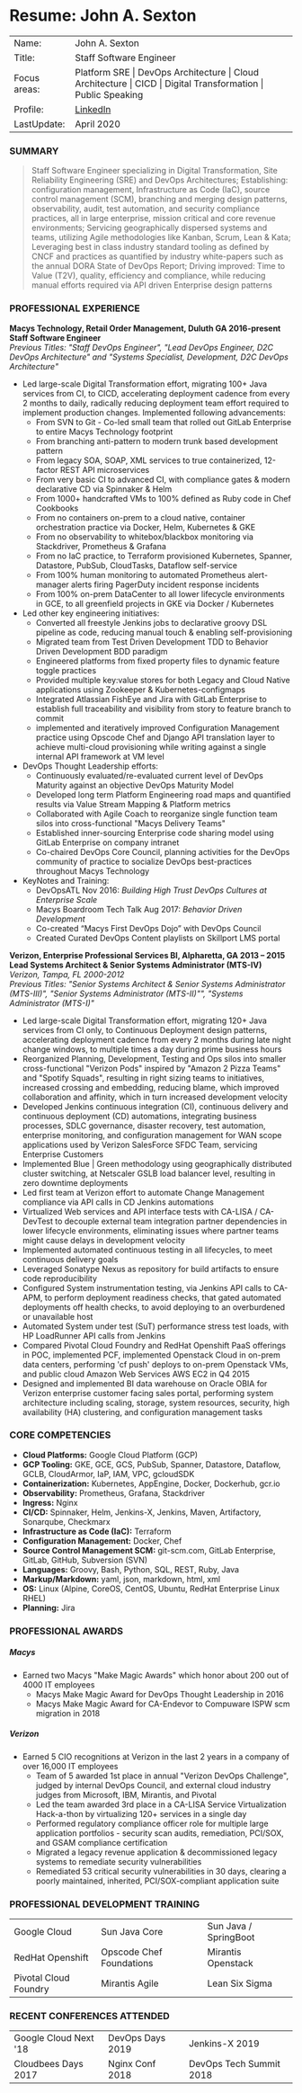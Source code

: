 # Resume: John A. Sexton
<table>

<tr>
<td>Name:</td>
<td>John A. Sexton</td>
</tr>

<tr>
<td>Title:</td>
<td>Staff Software Engineer</td>
</tr>

<tr>
<td>Focus areas:</td>
<td>Platform SRE | DevOps Architecture | Cloud Architecture | CICD | Digital Transformation | Public Speaking </td>
</tr>

<tr>
<td>Profile:</td>
<td><a href="https://www.linkedin.com/in/john-sexton-8b943a18/">LinkedIn</a></td>
</tr>

<tr>
<td>LastUpdate:</td>
<td>April 2020</td>
</tr>

</table>

### SUMMARY
> Staff Software Engineer specializing in Digital Transformation, Site Reliability Engineering (SRE) and DevOps Architectures; Establishing: configuration management, Infrastructure as Code (IaC), source control management (SCM), branching and merging design patterns, observability, audit, test automation, and security compliance practices, all in large enterprise, mission critical and core revenue environments; Servicing geographically dispersed systems and teams, utilizing Agile methodologies like Kanban, Scrum, Lean & Kata; Leveraging best in class industry standard tooling as defined by CNCF and practices as quantified by industry white-papers such as the annual DORA State of DevOps Report; Driving improved: Time to Value (T2V), quality, efficiency and compliance, while reducing manual efforts required via API driven Enterprise design patterns

### PROFESSIONAL EXPERIENCE <br>
**Macys Technology, Retail Order Management, Duluth GA 2016-present** <br>
**Staff Software Engineer** <br>
_Previous Titles: "Staff DevOps Engineer", "Lead DevOps Engineer, D2C DevOps Architecture" and "Systems Specialist, Development, D2C DevOps Architecture"_
* Led large-scale Digital Transformation effort, migrating 100+ Java services from CI, to CICD, accelerating deployment cadence from every 2 months to daily, radically reducing deployment team effort required to implement production changes. Implemented following advancements:
  * From SVN to Git - Co-led small team that rolled out GitLab Enterprise to entire Macys Technology footprint
  * From branching anti-pattern to modern trunk based development pattern
  * From legacy SOA, SOAP, XML services to true containerized, 12-factor REST API microservices
  * From very basic CI to advanced CI, with compliance gates & modern declarative CD via Spinnaker & Helm
  * From 1000+ handcrafted VMs to 100% defined as Ruby code in Chef Cookbooks
  * From no containers on-prem to a cloud native, container orchestration practice via Docker, Helm, Kubernetes & GKE
  * From no observability to whitebox/blackbox monitoring via Stackdriver, Prometheus & Grafana
  * From no IaC practice, to Terraform provisioned Kubernetes, Spanner, Datastore, PubSub, CloudTasks, Dataflow self-service
  * From 100% human monitoring to automated Prometheus alert-manager alerts firing PagerDuty incident response incidents
  * From 100% on-prem DataCenter to all lower lifecycle environments in GCE, to all greenfield projects in GKE via Docker / Kubernetes
* Led other key engineering initiatives:
  * Converted all freestyle Jenkins jobs to declarative groovy DSL pipeline as code, reducing manual touch & enabling self-provisioning
  * Migrated team from Test Driven Development TDD to Behavior Driven Development BDD paradigm
  * Engineered platforms from fixed property files to dynamic feature toggle practices
  * Provided multiple key:value stores for both Legacy and Cloud Native applications using Zookeeper & Kubernetes-configmaps
  * Integrated Atlassian FishEye and Jira with GitLab Enterprise to establish full traceability and visibility from story to feature branch to commit
  * implemented and iteratively improved Configuration Management practice using Opscode Chef and Django API translation layer to achieve multi-cloud provisioning while writing against a single internal API framework at VM level
* DevOps Thought Leadership efforts:
  * Continuously evaluated/re-evaluated current level of DevOps Maturity against an objective DevOps Maturity Model
  * Developed long term Platform Engineering road maps and quantified results via Value Stream Mapping & Platform metrics
  * Collaborated with Agile Coach to reorganize single function team silos into cross-functional "Macys Delivery Teams"
  * Established inner-sourcing Enterprise code sharing model using GitLab Enterprise on company intranet
  * Co-chaired DevOps Core Council, planning activities for the DevOps community of practice to socialize DevOps best-practices throughout Macys Technology
* KeyNotes and Training:
  * DevOpsATL Nov 2016: _Building High Trust DevOps Cultures at Enterprise Scale_
  * Macys Boardroom Tech Talk Aug 2017: _Behavior Driven Development_
  * Co-created “Macys First DevOps Dojo” with DevOps Council  
  * Created Curated DevOps Content playlists on Skillport LMS portal

**Verizon, Enterprise Professional Services BI, Alpharetta, GA 2013 – 2015** <br>
**Lead Systems Architect & Senior Systems Administrator (MTS-IV)** <br>
_Verizon, Tampa, FL 2000-2012_ <br>
_Previous Titles: "Senior Systems Architect & Senior Systems Administrator (MTS-III)", "Senior Systems Administrator (MTS-II)"", "Systems Administrator (MTS-I)"_
* Led large-scale Digital Transformation effort, migrating 120+ Java services from CI only, to Continuous Deployment design patterns, accelerating deployment cadence from every 2 months during late night change windows, to multiple times a day during prime business hours
* Reorganized Planning, Development, Testing and Ops silos into smaller cross-functional "Verizon Pods" inspired by "Amazon 2 Pizza Teams" and "Spotify Squads", resulting in right sizing teams to initiatives, increased crossing and embedding, reducing blame, which improved collaboration and affinity, which in turn increased development velocity
* Developed Jenkins continuous integration (CI), continuous delivery and continuous deployment (CD) automations, integrating business processes, SDLC governance, disaster recovery, test automation, enterprise monitoring, and configuration management for WAN scope applications used by Verizon SalesForce SFDC Team, servicing Enterprise Customers
* Implemented Blue | Green methodology using geographically distributed cluster switching, at Netscaler GSLB load balancer level, resulting in zero downtime deployments
* Led first team at Verizon effort to automate Change Management compliance via API calls in CD Jenkins automations
* Virtualized Web services and API interface tests with CA-LISA / CA-DevTest to decouple external team integration partner dependencies in lower lifecycle environments, eliminating issues where partner teams might cause delays in development velocity
* Implemented automated continuous testing in all lifecycles, to meet continuous delivery goals
* Leveraged Sonatype Nexus as repository for build artifacts to ensure code reproducibility
* Configured System instrumentation testing, via Jenkins API calls to CA-APM, to perform deployment readiness checks, that gated automated deployments off health checks, to avoid deploying to an overburdened or unavailable host
* Automated System under test (SuT) performance stress test loads, with HP LoadRunner API calls from Jenkins
* Compared Pivotal Cloud Foundry and RedHat Openshift PaaS offerings in POC, implemented PCF, implemented Openstack Cloud in on-prem data centers, performing 'cf push' deploys to on-prem Openstack VMs, and public cloud Amazon Web Services AWS EC2 in Q4 2015
* Designed and implemented BI data warehouse on Oracle OBIA for Verizon enterprise customer facing sales portal, performing system architecture including scaling, storage, system resources, security, high availability (HA) clustering, and configuration management tasks

### CORE COMPETENCIES
* **Cloud Platforms:** Google Cloud Platform (GCP) <br>
* **GCP Tooling:** GKE, GCE, GCS, PubSub, Spanner, Datastore, Dataflow, GCLB, CloudArmor, IaP, IAM, VPC, gcloudSDK <br>
* **Containerization:** Kubernetes, AppEngine, Docker, Dockerhub, gcr.io <br>
* **Observability:** Prometheus, Grafana, Stackdriver <br>
* **Ingress:** Nginx <br>
* **CI/CD:** Spinnaker, Helm, Jenkins-X, Jenkins, Maven, Artifactory, Sonarqube, Checkmarx <br>
* **Infrastructure as Code (IaC):** Terraform <br>
* **Configuration Management:** Docker, Chef <br>
* **Source Control Management SCM:** git-scm.com, GitLab Enterprise, GitLab, GitHub, Subversion (SVN) <br>
* **Languages:** Groovy, Bash, Python, SQL, REST, Ruby, Java <br>
* **Markup/Markdown:** yaml, json, markdown, html, xml <br>
* **OS:** Linux (Alpine, CoreOS, CentOS, Ubuntu, RedHat Enterprise Linux RHEL) <br>
* **Planning:** Jira <br>

### PROFESSIONAL AWARDS
##### Macys
* Earned two Macys "Make Magic Awards" which honor about 200 out of 4000 IT employees
  * Macys Make Magic Award for DevOps Thought Leadership in 2016
  * Macys Make Magic Award for CA-Endevor to Compuware ISPW scm migration in 2018

##### Verizon
* Earned 5 CIO recognitions at Verizon in the last 2 years in a company of over 16,000 IT employees
  * Team of 5 awarded 1st place in annual "Verizon DevOps Challenge", judged by internal DevOps Council, and external cloud industry judges from Microsoft, IBM, Mirantis, and Pivotal
  * Led the team awarded 3rd place in a CA-LISA Service Virtualization Hack-a-thon by virtualizing 120+ services in a single day
  * Performed regulatory compliance officer role for multiple large application portfolios - security scan audits, remediation, PCI/SOX, and GSAM compliance certification
  * Migrated a legacy revenue application & decommissioned legacy systems to remediate security vulnerabilities
  * Remediated 53 critical security vulnerabilities in 30 days, clearing a poorly maintained, inherited, PCI/SOX-compliant application suite

### PROFESSIONAL DEVELOPMENT TRAINING
<table>

<tr>
<td>Google Cloud</td>
<td>Sun Java Core</td>
<td>Sun Java / SpringBoot</td>
</tr>

<tr>
<td>RedHat Openshift</td>
<td>Opscode Chef Foundations</td>
<td>Mirantis Openstack</td>
</tr>

<tr>
<td>Pivotal Cloud Foundry</td>
<td>Mirantis Agile</td>
<td>Lean Six Sigma</td>
</tr>

</table>

### RECENT CONFERENCES ATTENDED
<table>

<tr>
<td>Google Cloud Next '18</td>
<td>DevOps Days 2019</td>
<td>Jenkins-X 2019</td>
</tr>

<tr>
<td>Cloudbees Days 2017</td>
<td>Nginx Conf 2018</td>
<td>DevOps Tech Summit 2018</td>
</tr>

</table>
